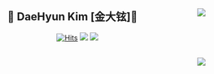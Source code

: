 <div align="center">
  
  <img align="right" src="http://mazassumnida.wtf/api/v2/generate_badge?boj=rnasterofmysea"/>
  
## 👋 DaeHyun Kim [金大铉]👋 
  

  [![Hits](https://hits.seeyoufarm.com/api/count/incr/badge.svg?url=https%3A%2F%2Fgithub.com%2Fjeongum&count_bg=%2379C83D&title_bg=%23555555&icon=&icon_color=%23E7E7E7&title=hits&edge_flat=false)](https://github.com/rnasterofmysea) <a href="https://rnasterofmysea.tistory.com/"><img src="https://img.shields.io/badge/-TechBlog-20C997?style=flat-square&logo=Velog&logoColor=white&"/></a> <a href="https://lumbar-pickle-74c.notion.site/DAEHYUN-KIM-1f7cb15f72434971a802674097421339"><img src="https://img.shields.io/badge/-Portfolio-000000?style=flat-square&logo=Notion&logoColor=white"/></a>  
 

  <br>
 
</div>


<div align="center">
  
  <img align="right" src="https://github-readme-stats.vercel.app/api/top-langs/?username=rnasterofmysea&layout=compact&hide=javascript,css,scss&theme=dracula&langs_count=8"/>
 
</div>
